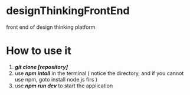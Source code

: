 # designThinkingFrontEnd
front end of design thinking platform
# How to use it
1. ***git clone [repository]***
2. use ***npm intall*** in the terminal ( notice the directory, and if you cannot use npm, goto install node.js firs )
3. use ***npm run dev*** to start the application